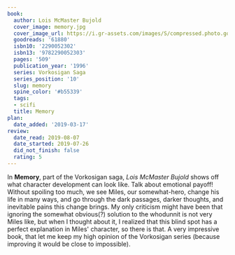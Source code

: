 ```yaml
---
book:
  author: Lois McMaster Bujold
  cover_image: memory.jpg
  cover_image_url: https://i.gr-assets.com/images/S/compressed.photo.goodreads.com/books/1460274588l/61880._SX98_.jpg
  goodreads: '61880'
  isbn10: '2290052302'
  isbn13: '9782290052303'
  pages: '509'
  publication_year: '1996'
  series: Vorkosigan Saga
  series_position: '10'
  slug: memory
  spine_color: '#b55339'
  tags:
  - scifi
  title: Memory
plan:
  date_added: '2019-03-17'
review:
  date_read: 2019-08-07
  date_started: 2019-07-26
  did_not_finish: false
  rating: 5
---
```


In **Memory**, part of the Vorkosigan saga, *Lois McMaster Bujold* shows off what character development can look like. Talk about emotional payoff! Without spoiling too much, we see Miles, our somewhat-hero, change his life in many ways, and go through the dark passages, darker thoughts, and inevitable pains this change brings. My only criticism might have been that ignoring the somewhat obvious(?) solution to the whodunnit is not very Miles like, but when I thought about it, I realized that this blind spot has a perfect explanation in Miles' character, so there is that. A very impressive book, that let me keep my high opinion of the Vorkosigan series (because improving it would be close to impossible).
